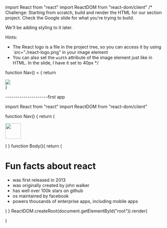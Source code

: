 import React from "react"
import ReactDOM from "react-dom/client"
/*
Challenge: Starting from scratch, build and render the 
HTML for our section project. Check the Google slide for 
what you're trying to build.

We'll be adding styling to it later.

Hints:
* The React logo is a file in the project tree, so you can
  access it by using `src="./react-logo.png" in your image
  element
* You can also set the `width` attribute of the image element
  just like in HTML. In the slide, I have it set to 40px
 */

 function Nav() = {
    return <nav>
    <img src="images/logo.png">
    </nav>
 }


 ---------------------first app

 import React from "react"
import ReactDOM from "react-dom/client"

function Nav() {
  return (<nav>
  <img src="https://th.bing.com/th/id/R.f81a6f373c244b1f70f4b7402b5ab372?rik=rbXh4ieLuKt%2bmA&riu=http%3a%2f%2flogos-download.com%2fwp-content%2fuploads%2f2016%2f09%2fReact_logo_logotype_emblem.png&ehk=QhGOkKcUKCU7FBQgHOajOiJqJBACUTD2Ni6LsfqzCEA%3d&risl=&pid=ImgRaw&r=0" width="50px"/>
  </nav>)
}
function Body(){
  return (
    <div>
    <h1>Fun facts about react</h1>
    <ul>
      <li>was first released in 2013</li>
      <li>was originally created by john walker</li>
      <li>has well over 100k stars on github</li>
      <li>os maintained by facebook</li>
      <li>powers thousands of enterprise apps, including mobile apps</li>
    </ul>
  </div>
  )
}
ReactDOM.createRoot(document.getElementById("root")).render(
  <div>
    <Nav/>
    <Body/>
  </div>

)

